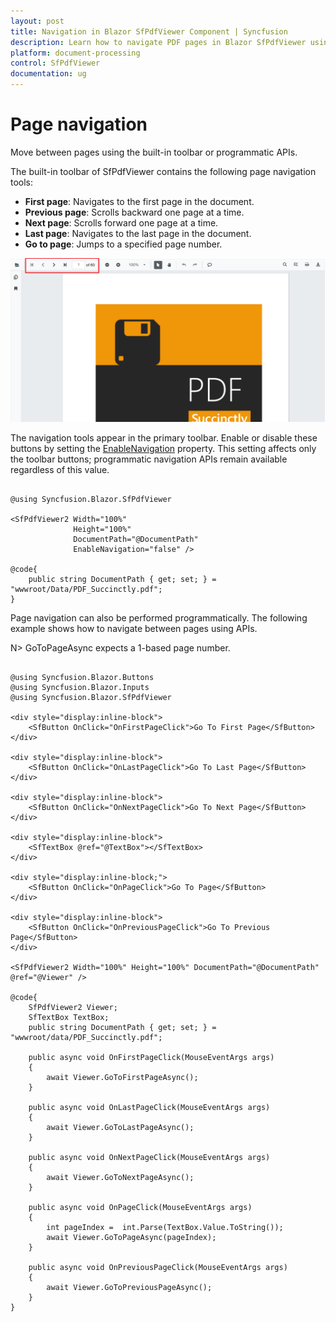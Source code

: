 ```yaml
---
layout: post
title: Navigation in Blazor SfPdfViewer Component | Syncfusion
description: Learn how to navigate PDF pages in Blazor SfPdfViewer using toolbar buttons and programmatic APIs—first, previous, next, last, and go to page.
platform: document-processing
control: SfPdfViewer
documentation: ug
---
```


# Page navigation

Move between pages using the built-in toolbar or programmatic APIs.

The built-in toolbar of SfPdfViewer contains the following page navigation tools:

* **First page**: Navigates to the first page in the document.
* **Previous page**: Scrolls backward one page at a time.
* **Next page**: Scrolls forward one page at a time.
* **Last page**: Navigates to the last page in the document.
* **Go to page**: Jumps to a specified page number.

![Page navigation tools in Blazor SfPdfViewer](../../blazor-classic/images/blazor-pdfviewer-page-navigation.png)

The navigation tools appear in the primary toolbar. Enable or disable these buttons by setting the [EnableNavigation](https://help.syncfusion.com/cr/blazor/Syncfusion.Blazor.SfPdfViewer.PdfViewerBase.html#Syncfusion_Blazor_SfPdfViewer_PdfViewerBase_EnableNavigation) property. This setting affects only the toolbar buttons; programmatic navigation APIs remain available regardless of this value.

```cshtml

@using Syncfusion.Blazor.SfPdfViewer

<SfPdfViewer2 Width="100%"
              Height="100%"
              DocumentPath="@DocumentPath"
              EnableNavigation="false" />

@code{
    public string DocumentPath { get; set; } = "wwwroot/Data/PDF_Succinctly.pdf";
}

```

Page navigation can also be performed programmatically. The following example shows how to navigate between pages using APIs. 

N> GoToPageAsync expects a 1-based page number.

```cshtml

@using Syncfusion.Blazor.Buttons
@using Syncfusion.Blazor.Inputs
@using Syncfusion.Blazor.SfPdfViewer

<div style="display:inline-block">
    <SfButton OnClick="OnFirstPageClick">Go To First Page</SfButton>
</div>

<div style="display:inline-block">
    <SfButton OnClick="OnLastPageClick">Go To Last Page</SfButton>
</div>

<div style="display:inline-block">
    <SfButton OnClick="OnNextPageClick">Go To Next Page</SfButton>
</div>

<div style="display:inline-block">
    <SfTextBox @ref="@TextBox"></SfTextBox>
</div>

<div style="display:inline-block;">
    <SfButton OnClick="OnPageClick">Go To Page</SfButton>
</div>

<div style="display:inline-block">
    <SfButton OnClick="OnPreviousPageClick">Go To Previous Page</SfButton>
</div>

<SfPdfViewer2 Width="100%" Height="100%" DocumentPath="@DocumentPath" @ref="@Viewer" />

@code{
    SfPdfViewer2 Viewer;
    SfTextBox TextBox;
    public string DocumentPath { get; set; } = "wwwroot/data/PDF_Succinctly.pdf";

    public async void OnFirstPageClick(MouseEventArgs args)
    {
        await Viewer.GoToFirstPageAsync();
    }

    public async void OnLastPageClick(MouseEventArgs args)
    {
        await Viewer.GoToLastPageAsync();
    }

    public async void OnNextPageClick(MouseEventArgs args)
    {
        await Viewer.GoToNextPageAsync();
    }

    public async void OnPageClick(MouseEventArgs args)
    {
        int pageIndex =  int.Parse(TextBox.Value.ToString());
        await Viewer.GoToPageAsync(pageIndex);
    }

    public async void OnPreviousPageClick(MouseEventArgs args)
    {
        await Viewer.GoToPreviousPageAsync();
    }
}

```